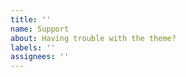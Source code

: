 ```yaml
---
title: ''
name: Support
about: Having trouble with the theme?
labels: ''
assignees: ''
---
```


<!--
  Before opening a new issue please:

  - Verify you have the latest versions of Jekyll and Agency
    installed by running `bundle update`.
  - Search all issues at https://github.com/raviriley/agency-jekyll-theme/issues
    for solutions and to avoid duplication.

  After exhausting these suggestions ask your question below.

  NOTE: Please provide a code repository, gist, code snippet, sample files, or
  screenshots to triage your issue.
-->
